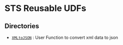 # STS Reusable UDFs

## Directories

- [`XMLtoJSON`](XMLtoJSON) : User Function to convert xml data to json 